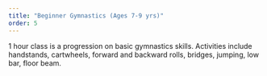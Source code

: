 ```yaml
---
title: "Beginner Gymnastics (Ages 7-9 yrs)"
order: 5
---
```


1 hour class is a progression on basic gymnastics skills. Activities include handstands, cartwheels, forward and backward rolls, bridges, jumping, low bar, floor beam.

